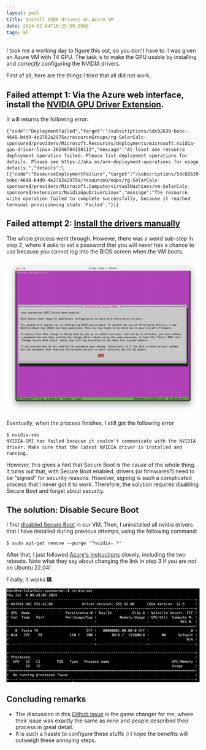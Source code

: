 ```yaml
---
layout: post
title: Install CUDA drivers on Azure VM
date: 2024-07-04T10:25:00.000Z
tags: ml
---
```

I took me a working day to figure this out, so you don't have to. I was given an Azure VM with T4 GPU. The task is to make the GPU usable by installing and *correctly* configuring the NVIDIA drivers.

First of all, here are the things I tried that all did not work.

## Failed attempt 1: Via the Azure web interface, install the [NVIDIA GPU Driver Extension](https://learn.microsoft.com/en-us/azure/virtual-machines/extensions/hpccompute-gpu-linux).

It will returns the following error:

```
{"code":"DeploymentFailed","target":"/subscriptions/5dc02639-bebc-4648-b4d9-4e2782a2975a/resourceGroups/rg-SolarCalc-sponsored/providers/Microsoft.Resources/deployments/microsoft.nvidia-gpu-driver-linux-20240704150113","message":"At least one resource deployment operation failed. Please list deployment operations for details. Please see https://aka.ms/arm-deployment-operations for usage details.","details":\[{"code":"ResourceDeploymentFailure","target":"/subscriptions/5dc02639-bebc-4648-b4d9-4e2782a2975a/resourceGroups/rg-SolarCalc-sponsored/providers/Microsoft.Compute/virtualMachines/vm-SolarCalc-sponsored/extensions/NvidiaGpuDriverLinux","message":"The resource write operation failed to complete successfully, because it reached terminal provisioning state 'Failed'."}]}
```

## Failed attempt 2: [Install the drivers manually](https://learn.microsoft.com/en-us/azure/virtual-machines/linux/n-series-driver-setup#ubuntu)

The whole process went through. However, there was a weird sub-step in step 2, where it asks to set a password that you will never has a chance to use because you cannot log into the BIOS screen when the VM boots.

![](/assets/uploads/screenshot-2024-07-04-at-16.28.28.png)

Eventually, when the process finishes, I still got the following error

```shell
$ nvidia-smi
NVIDIA-SMI has failed because it couldn't communicate with the NVIDIA driver. Make sure that the latest NVIDIA driver is installed and running.
```

However, this gives a hint that Secure Boot is the cause of the whole thing. It turns out that, with Secure Boot enabled, drivers (or firmwares?) need to be "signed" for security reasons. However, signing is such a complicated process that I never got it to work. Therefore, the solution requires disabling Secure Boot and forget about security.

## The solution: Disable Secure Boot

I first [disabled Secure Boot](https://github.com/MicrosoftDocs/azure-docs/issues/111536#issuecomment-2062148078) in our VM. Then, I uninstalled all nvidia drivers that I have installed during previous attemps, using the following command:

```shell
$ sudo apt-get remove --purge '^nvidia-.*'
```

After that, I just followed [Azure's instructions](https://learn.microsoft.com/en-us/azure/virtual-machines/linux/n-series-driver-setup#ubuntu) closely, including the two reboots. Note what they say about changing the link in step 3 if you are not on Ubuntu 22.04! 

Finally, it works 🎆.

![](/assets/uploads/screenshot-2024-07-04-at-16.48.28.png)

## Concluding remarks

* The discussion in this [Github issue](https://github.com/MicrosoftDocs/azure-docs/issues/111536) is the game changer for me, where their issue was exactly the same as mine and people described their process in great detail.
* It is such a hassle to configure these stuffs :) I hope the benefits will outweigh these annoying steps.
